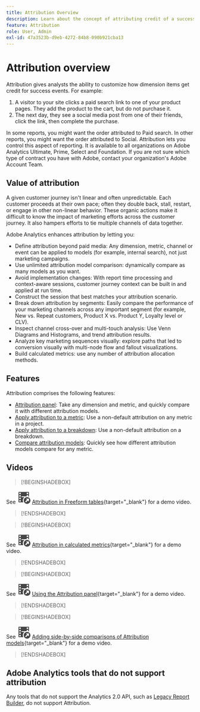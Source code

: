 ```yaml
---
title: Attribution Overview
description: Learn about the concept of attributing credit of a success event to multiple dimension items.
feature: Attribution
role: User, Admin
exl-id: 47a3523b-d9eb-4272-84b8-090b921cba13
---
```

# Attribution overview

Attribution gives analysts the ability to customize how dimension items get credit for success events. For example:

1. A visitor to your site clicks a paid search link to one of your product pages. They add the product to the cart, but do not purchase it.
2. The next day, they see a social media post from one of their friends, click the link, then complete the purchase.

In some reports, you might want the order attributed to Paid search. In other reports, you might want the order attributed to Social. Attribution lets you control this aspect of reporting. It is available to all organizations on Adobe Analytics Ultimate, Prime, Select and Foundation. If you are not sure which type of contract you have with Adobe, contact your organization's Adobe Account Team.

## Value of attribution

A given customer journey isn't linear and often unpredictable. Each customer proceeds at their own pace; often they double back, stall, restart, or engage in other non-linear behavior. These organic actions make it difficult to know the impact of marketing efforts across the customer journey. It also hampers efforts to tie multiple channels of data together.

<!--
![Attribution problem](assets/attribution_iq_problem.png)
-->

Adobe Analytics enhances attribution by letting you:

* Define attribution beyond paid media: Any dimension, metric, channel or event can be applied to models (for example, internal search), not just marketing campaigns.
* Use unlimited attribution model comparison: dynamically compare as many models as you want.
* Avoid implementation changes: With report time processing and context-aware sessions, customer journey context can be built in and applied at run time.
* Construct the session that best matches your attribution scenario.
* Break down attribution by segments: Easily compare the performance of your marketing channels across any important segment (for example, New vs. Repeat customers, Product X vs. Product Y, Loyalty level or CLV).
* Inspect channel cross-over and multi-touch analysis: Use Venn Diagrams and Histograms, and trend attribution results.
* Analyze key marketing sequences visually: explore paths that led to conversion visually with multi-node flow and fallout visualizations.
* Build calculated metrics: use any number of attribution allocation methods.

## Features

Attribution comprises the following features:

* [Attribution panel](/help/analysis-workspace/c-panels/attribution.md): Take any dimension and metric, and quickly compare it with different attribution models.
* [Apply attribution to a metric](/help/analysis-workspace/visualizations/freeform-table/column-row-settings/column-settings.md): Use a non-default attribution on any metric in a project.
* [Apply attribution to a breakdown](/help/components/dimensions/t-breakdown-fa.md#apply-attribution-models-to-breakdowns): Use a non-default attribution on a breakdown. 
* [Compare attribution models](/help/components/apply-create-metrics.md#compare-metrics-with-different-attribution-models): Quickly see how different attribution models compare for any metric.

## Videos


>[!BEGINSHADEBOX]

See ![VideoCheckedOut](/help/assets/icons/VideoCheckedOut.svg) [Attribution in Freeform tables](https://video.tv.adobe.com/v/23136?quality=12&learn=on){target="_blank"} for a demo video.

>[!ENDSHADEBOX]


>[!BEGINSHADEBOX]

See ![VideoCheckedOut](/help/assets/icons/VideoCheckedOut.svg) [Attribution in calculated metrics](https://video.tv.adobe.com/v/23140?quality=12&learn=on){target="_blank"} for a demo video.

>[!ENDSHADEBOX]


>[!BEGINSHADEBOX]

See ![VideoCheckedOut](/help/assets/icons/VideoCheckedOut.svg) [Using the Attribution panel](https://video.tv.adobe.com/v/23139?quality=12&learn=on){target="_blank"} for a demo video.

>[!ENDSHADEBOX]


>[!BEGINSHADEBOX]

See ![VideoCheckedOut](/help/assets/icons/VideoCheckedOut.svg) [Adding side-by-side comparisons of Attribution models](https://video.tv.adobe.com/v/23651?quality=12&learn=on){target="_blank"} for a demo video.

>[!ENDSHADEBOX]


## Adobe Analytics tools that do not support attribution

Any tools that do not support the Analytics 2.0 API, such as [Legacy Report Builder](/help/analyze/legacy-report-builder/home.md), do not support Attribution.
